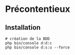 # Précontentieux

## Installation

```
# création de la BDD
php bin/console d:d:c
php bin/console d:s:u --force
```
